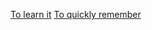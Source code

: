 [To learn it](https://www.markdowntutorial.com/)
[To quickly remember](https://www.markdownguide.org/cheat-sheet/)
